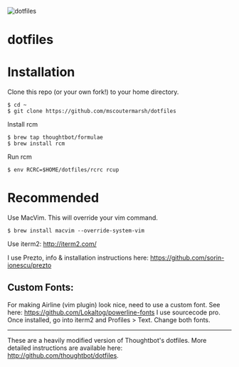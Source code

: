 ![dotfiles](https://raw.githubusercontent.com/mscoutermarsh/dotfiles/master/autobot.jpg)

dotfiles
===================

# Installation

Clone this repo (or your own fork!) to your home directory.
```
$ cd ~
$ git clone https://github.com/mscoutermarsh/dotfiles
```

Install rcm

```
$ brew tap thoughtbot/formulae
$ brew install rcm
```

Run rcm
```
$ env RCRC=$HOME/dotfiles/rcrc rcup
```

# Recommended
Use MacVim. This will override your vim command.
```
$ brew install macvim --override-system-vim
```

Use iterm2: http://iterm2.com/


I use Prezto, info & installation instructions here: https://github.com/sorin-ionescu/prezto

## Custom Fonts:
For making Airline (vim plugin) look nice, need to use a custom font. See here: https://github.com/Lokaltog/powerline-fonts
I use sourcecode pro. Once installed, go into iterm2 and Profiles > Text. Change both fonts.


---
These are a heavily modified version of Thoughtbot's dotfiles. More detailed instructions are available here: http://github.com/thoughtbot/dotfiles.
